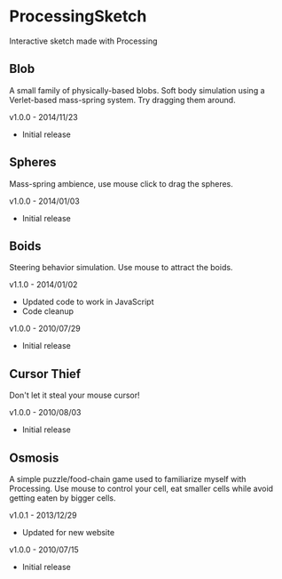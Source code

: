 ProcessingSketch
=====================

Interactive sketch made with Processing

Blob
-----

A small family of physically-based blobs. Soft body simulation using a Verlet-based mass-spring system. Try dragging them around.

v1.0.0 - 2014/11/23
- Initial release

Spheres
-----

Mass-spring ambience, use mouse click to drag the spheres.

v1.0.0 - 2014/01/03
- Initial release

Boids
-----

Steering behavior simulation. Use mouse to attract the boids.

v1.1.0 - 2014/01/02
- Updated code to work in JavaScript
- Code cleanup

v1.0.0 - 2010/07/29
- Initial release

Cursor Thief
-------

Don't let it steal your mouse cursor!

v1.0.0 - 2010/08/03
- Initial release

Osmosis
-------

A simple puzzle/food-chain game used to familiarize myself with Processing. Use mouse to control your cell, eat smaller cells while avoid getting eaten by bigger cells.

v1.0.1 - 2013/12/29
- Updated for new website

v1.0.0 - 2010/07/15
- Initial release